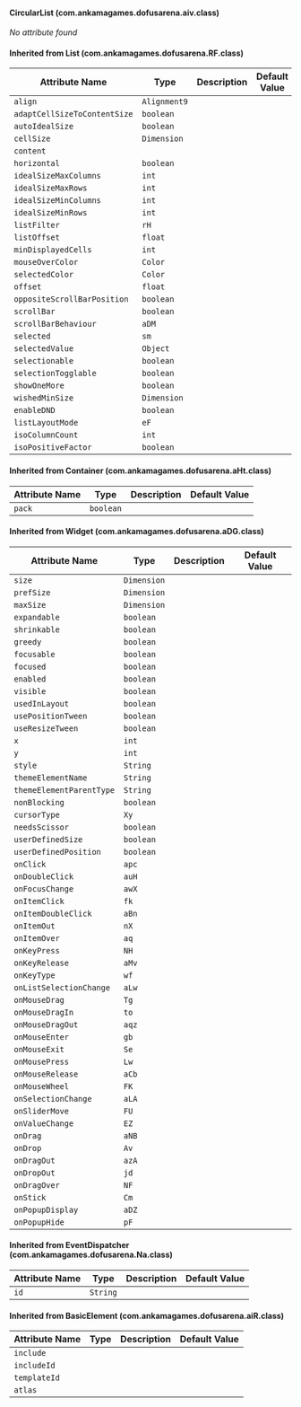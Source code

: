 #### CircularList (com.ankamagames.dofusarena.aiv.class)

*No attribute found*
#### Inherited from List (com.ankamagames.dofusarena.RF.class)

| Attribute Name | Type | Description | Default Value |
|-----|----|---|---|
|``align``|``Alignment9``|        |        |
|``adaptCellSizeToContentSize``|``boolean``|        |        |
|``autoIdealSize``|``boolean``|        |        |
|``cellSize``|``Dimension``|        |        |
|``content``||        |        |# 2
|``horizontal``|``boolean``|        |        |
|``idealSizeMaxColumns``|``int``|        |        |
|``idealSizeMaxRows``|``int``|        |        |
|``idealSizeMinColumns``|``int``|        |        |
|``idealSizeMinRows``|``int``|        |        |
|``listFilter``|``rH``|        |        |
|``listOffset``|``float``|        |        |
|``minDisplayedCells``|``int``|        |        |
|``mouseOverColor``|``Color``|        |        |
|``selectedColor``|``Color``|        |        |
|``offset``|``float``|        |        |
|``oppositeScrollBarPosition``|``boolean``|        |        |
|``scrollBar``|``boolean``|        |        |
|``scrollBarBehaviour``|``aDM``|        |        |
|``selected``|``sm``|        |        |
|``selectedValue``|``Object``|        |        |
|``selectionable``|``boolean``|        |        |
|``selectionTogglable``|``boolean``|        |        |
|``showOneMore``|``boolean``|        |        |
|``wishedMinSize``|``Dimension``|        |        |
|``enableDND``|``boolean``|        |        |
|``listLayoutMode``|``eF``|        |        |
|``isoColumnCount``|``int``|        |        |
|``isoPositiveFactor``|``boolean``|        |        |
#### Inherited from Container (com.ankamagames.dofusarena.aHt.class)

| Attribute Name | Type | Description | Default Value |
|-----|----|---|---|
|``pack``|``boolean``|        |        |
#### Inherited from Widget (com.ankamagames.dofusarena.aDG.class)

| Attribute Name | Type | Description | Default Value |
|-----|----|---|---|
|``size``|``Dimension``|        |        |
|``prefSize``|``Dimension``|        |        |
|``maxSize``|``Dimension``|        |        |
|``expandable``|``boolean``|        |        |
|``shrinkable``|``boolean``|        |        |
|``greedy``|``boolean``|        |        |
|``focusable``|``boolean``|        |        |
|``focused``|``boolean``|        |        |
|``enabled``|``boolean``|        |        |
|``visible``|``boolean``|        |        |
|``usedInLayout``|``boolean``|        |        |
|``usePositionTween``|``boolean``|        |        |
|``useResizeTween``|``boolean``|        |        |
|``x``|``int``|        |        |
|``y``|``int``|        |        |
|``style``|``String``|        |        |
|``themeElementName``|``String``|        |        |
|``themeElementParentType``|``String``|        |        |
|``nonBlocking``|``boolean``|        |        |
|``cursorType``|``Xy``|        |        |
|``needsScissor``|``boolean``|        |        |
|``userDefinedSize``|``boolean``|        |        |
|``userDefinedPosition``|``boolean``|        |        |
|``onClick``|``apc``|        |        |
|``onDoubleClick``|``auH``|        |        |
|``onFocusChange``|``awX``|        |        |
|``onItemClick``|``fk``|        |        |
|``onItemDoubleClick``|``aBn``|        |        |
|``onItemOut``|``nX``|        |        |
|``onItemOver``|``aq``|        |        |
|``onKeyPress``|``NH``|        |        |
|``onKeyRelease``|``aMv``|        |        |
|``onKeyType``|``wf``|        |        |
|``onListSelectionChange``|``aLw``|        |        |
|``onMouseDrag``|``Tg``|        |        |
|``onMouseDragIn``|``to``|        |        |
|``onMouseDragOut``|``aqz``|        |        |
|``onMouseEnter``|``gb``|        |        |
|``onMouseExit``|``Se``|        |        |
|``onMousePress``|``Lw``|        |        |
|``onMouseRelease``|``aCb``|        |        |
|``onMouseWheel``|``FK``|        |        |
|``onSelectionChange``|``aLA``|        |        |
|``onSliderMove``|``FU``|        |        |
|``onValueChange``|``EZ``|        |        |
|``onDrag``|``aNB``|        |        |
|``onDrop``|``Av``|        |        |
|``onDragOut``|``azA``|        |        |
|``onDropOut``|``jd``|        |        |
|``onDragOver``|``NF``|        |        |
|``onStick``|``Cm``|        |        |
|``onPopupDisplay``|``aDZ``|        |        |
|``onPopupHide``|``pF``|        |        |
#### Inherited from EventDispatcher (com.ankamagames.dofusarena.Na.class)

| Attribute Name | Type | Description | Default Value |
|-----|----|---|---|
|``id``|``String``|        |        |
#### Inherited from BasicElement (com.ankamagames.dofusarena.aiR.class)

| Attribute Name | Type | Description | Default Value |
|-----|----|---|---|
|``include``||        |        |# 0
|``includeId``||        |        |# 0
|``templateId``||        |        |# 0
|``atlas``||        |        |# 0
